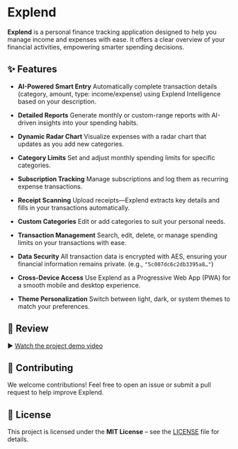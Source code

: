 # Explend

**Explend** is a personal finance tracking application designed to help you manage income and expenses with ease. It offers a clear overview of your financial activities, empowering smarter spending decisions.

## ✨ Features

- **AI-Powered Smart Entry**
  Automatically complete transaction details (category, amount, type: income/expense) using Explend Intelligence based on your description.

- **Detailed Reports**
  Generate monthly or custom-range reports with AI-driven insights into your spending habits.

- **Dynamic Radar Chart**
  Visualize expenses with a radar chart that updates as you add new categories.

- **Category Limits**
  Set and adjust monthly spending limits for specific categories.

- **Subscription Tracking**
  Manage subscriptions and log them as recurring expense transactions.

- **Receipt Scanning**
  Upload receipts—Explend extracts key details and fills in your transactions automatically.

- **Custom Categories**
  Edit or add categories to suit your personal needs.

- **Transaction Management**
  Search, edit, delete, or manage spending limits on your transactions with ease.

- **Data Security**
  All transaction data is encrypted with AES, ensuring your financial information remains private. (e.g., `"5c007dc6c2db3395a8…"`)

- **Cross-Device Access**
  Use Explend as a Progressive Web App (PWA) for a smooth mobile and desktop experience.

- **Theme Personalization**
  Switch between light, dark, or system themes to match your preferences.

## 🎥 Review

▶ [Watch the project demo video](https://www.youtube.com/watch?v=v_tLuYTPoSI)

## 🤝 Contributing

We welcome contributions! Feel free to open an issue or submit a pull request to help improve Explend.

## 📄 License

This project is licensed under the **MIT License** – see the [LICENSE](LICENSE) file for details.
